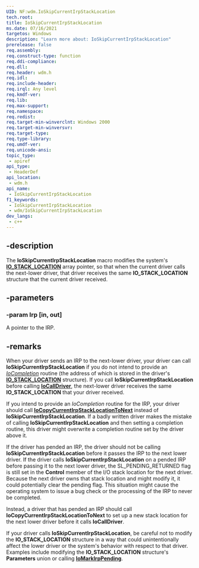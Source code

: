 ```yaml
---
UID: NF:wdm.IoSkipCurrentIrpStackLocation
tech.root: 
title: IoSkipCurrentIrpStackLocation
ms.date: 07/16/2021
targetos: Windows
description: "Learn more about: IoSkipCurrentIrpStackLocation"
prerelease: false
req.assembly: 
req.construct-type: function
req.ddi-compliance: 
req.dll: 
req.header: wdm.h
req.idl: 
req.include-header: 
req.irql: Any level
req.kmdf-ver: 
req.lib: 
req.max-support: 
req.namespace: 
req.redist: 
req.target-min-winverclnt: Windows 2000
req.target-min-winversvr: 
req.target-type: 
req.type-library: 
req.umdf-ver: 
req.unicode-ansi: 
topic_type:
 - apiref
api_type:
 - HeaderDef
api_location:
 - wdm.h
api_name:
 - IoSkipCurrentIrpStackLocation
f1_keywords:
 - IoSkipCurrentIrpStackLocation
 - wdm/IoSkipCurrentIrpStackLocation
dev_langs:
 - c++
---
```


## -description

The **IoSkipCurrentIrpStackLocation** macro modifies the system's [**IO_STACK_LOCATION**](./ns-wdm-_io_stack_location.md) array pointer, so that when the current driver calls the next-lower driver, that driver receives the same **IO_STACK_LOCATION** structure that the current driver received.

## -parameters

### -param Irp [in, out]


A pointer to the IRP.

## -remarks

When your driver sends an IRP to the next-lower driver, your driver can call **IoSkipCurrentIrpStackLocation** if you do not intend to provide an [_IoCompletion_](./nc-wdm-io_completion_routine.md) routine (the address of which is stored in the driver's [**IO_STACK_LOCATION**](./ns-wdm-_io_stack_location.md) structure). If you call **IoSkipCurrentIrpStackLocation** before calling [**IoCallDriver**](./nf-wdm-iocalldriver.md), the next-lower driver receives the same **IO_STACK_LOCATION** that your driver received.

If you intend to provide an _IoCompletion_ routine for the IRP, your driver should call [**IoCopyCurrentIrpStackLocationToNext**](./nf-wdm-iocopycurrentirpstacklocationtonext.md) instead of **IoSkipCurrentIrpStackLocation**. If a badly written driver makes the mistake of calling **IoSkipCurrentIrpStackLocation** and then setting a completion routine, this driver might overwrite a completion routine set by the driver above it.

If the driver has pended an IRP, the driver should not be calling **IoSkipCurrentIrpStackLocation** before it passes the IRP to the next lower driver. If the driver calls **IoSkipCurrentIrpStackLocation** on a pended IRP before passing it to the next lower driver, the SL_PENDING_RETURNED flag is still set in the **Control** member of the I/O stack location for the next driver. Because the next driver owns that stack location and might modify it, it could potentially clear the pending flag. This situation might cause the operating system to issue a bug check or the processing of the IRP to never be completed.

Instead, a driver that has pended an IRP should call **IoCopyCurrentIrpStackLocationToNext** to set up a new stack location for the next lower driver before it calls **IoCallDriver**.

If your driver calls **IoSkipCurrentIrpStackLocation**, be careful not to modify the **IO_STACK_LOCATION** structure in a way that could unintentionally affect the lower driver or the system's behavior with respect to that driver. Examples include modifying the **IO_STACK_LOCATION** structure's **Parameters** union or calling [**IoMarkIrpPending**](./nf-wdm-iomarkirppending.md).
